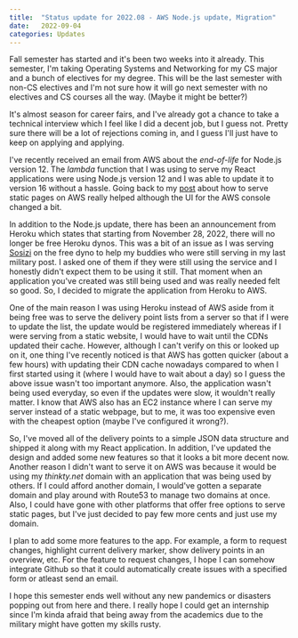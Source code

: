 ```yaml
---
title:  "Status update for 2022.08 - AWS Node.js update, Migration"
date:   2022-09-04
categories: Updates
---
```


Fall semester has started and it's been two weeks into it already.
This semester, I'm taking Operating Systems and Networking for my CS major and a bunch of electives for my degree.
This will be the last semester with non-CS electives and I'm not sure how it will go next semester with no electives and CS courses all the way. (Maybe it might be better?)

It's almost season for career fairs, and I've already got a chance to take a technical interview which I feel like I did a decent job, but I guess not.
Pretty sure there will be a lot of rejections coming in, and I guess I'll just have to keep on applying and applying.

I've recently received an email from AWS about the *end-of-life* for Node.js version 12.
The *lambda* function that I was using to serve my React applications were using Node.js version 12 and I was able to update it to version 16 without a hassle.
Going back to my [post](https://thinkty.net/updates/aws_complete_tutorial/) about how to serve static pages on AWS really helped although the UI for the AWS console changed a bit.

In addition to the Node.js update, there has been an announcement from Heroku which states that starting from November 28, 2022, there will no longer be free Heroku dynos.
This was a bit of an issue as I was serving [Sosizi](https://github.com/thinkty/sosizi) on the free dyno to help my buddies who were still serving in my last military post.
I asked one of them if they were still using the service and I honestly didn't expect them to be using it still.
That moment when an application you've created was still being used and was really needed felt so good.
So, I decided to migrate the application from Heroku to AWS.

One of the main reason I was using Heroku instead of AWS aside from it being free was to serve the delivery point lists from a server so that if I were to update the list, the update would be registered immediately whereas if I were serving from a static website, I would have to wait until the CDNs updated their cache.
However, although I can't verify on this or looked up on it, one thing I've recently noticed is that AWS has gotten quicker (about a few hours) with updating their CDN cache nowadays compared to when I first started using it (where I would have to wait about a day) so I guess the above issue wasn't too important anymore.
Also, the application wasn't being used everyday, so even if the updates were slow, it wouldn't really matter.
I know that AWS also has an EC2 instance where I can serve my server instead of a static webpage, but to me, it was too expensive even with the cheapest option (maybe I've configured it wrong?).

So, I've moved all of the delivery points to a simple JSON data structure and shipped it along with my React application.
In addition, I've updated the design and added some new features so that it looks a bit more decent now.
Another reason I didn't want to serve it on AWS was because it would be using my *thinkty.net* domain with an application that was being used by others.
If I could afford another domain, I would've gotten a separate domain and play around with Route53 to manage two domains at once.
Also, I could have gone with other platforms that offer free options to serve static pages, but I've just decided to pay few more cents and just use my domain.

I plan to add some more features to the app.
For example, a form to request changes, highlight current delivery marker, show delivery points in an overview, etc.
For the feature to request changes, I hope I can somehow integrate Github so that it could automatically create issues with a specified form or atleast send an email.

I hope this semester ends well without any new pandemics or disasters popping out from here and there.
I really hope I could get an internship since I'm kinda afraid that being away from the academics due to the military might have gotten my skills rusty.